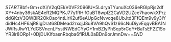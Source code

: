 $START$Bbf+Gm+dXi/V2qQEkV0VF2096lU+5LdryaTYunuXc036eRGIpRjs2dfXY+4nby36skAE4eR2MQPKJ77y1RHifGuBT8wpIZ2CaVD2UZce7haowkXPrzddGKzV3QWBiR2OkOax4ntLirK2uf6eAUpGcNvvcqe8UbJtd3FfQEm9v9y3lYdidHc4HF6ajR8igDrat68DMead2rxqjJ8u8VA9hQvS1z66cNuDiyvEqqvBBA1NJWRsJlwYLYdGSVncnLFsstNWEdCYyG+1mBZlyPhSep5rCqY+BaTsEF2Z1SoYR3lr8ORp1+0DjDUKlfoasnRbqba6flRUL0aBDn9orJmnDw==$END$